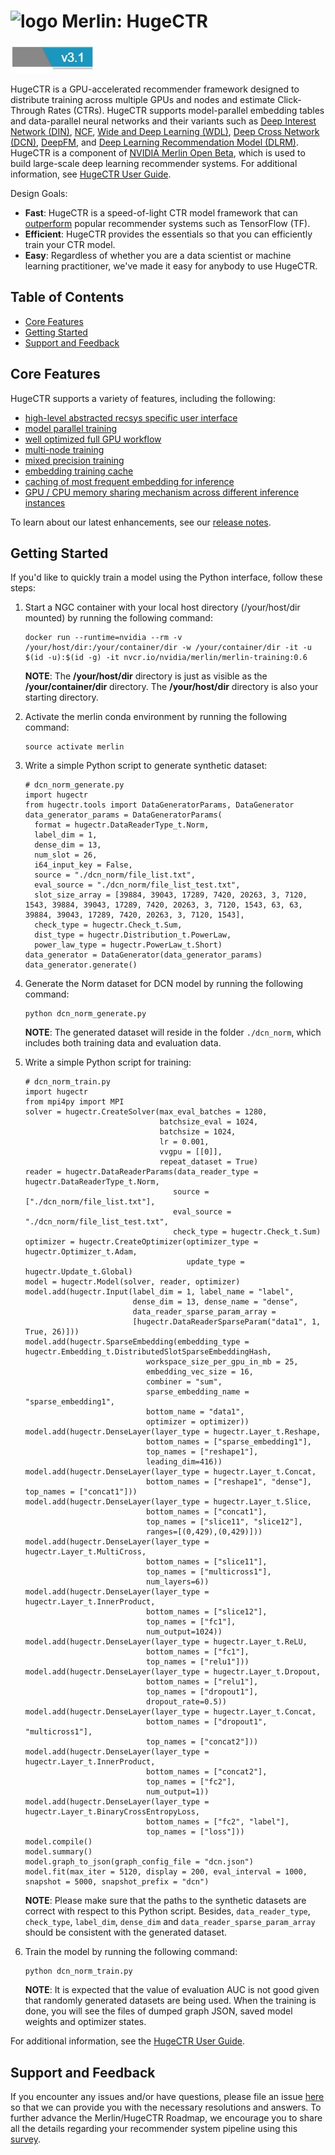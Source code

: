 # <img src="docs/user_guide_src/merlin_logo.png" alt="logo" width="85"/> Merlin: HugeCTR #
[![v30](docs/user_guide_src/version.JPG)](release_notes.md)

HugeCTR is a GPU-accelerated recommender framework designed to distribute training across multiple GPUs and nodes and estimate Click-Through Rates (CTRs). HugeCTR supports model-parallel embedding tables and data-parallel neural networks and their variants such as [Deep Interest Network (DIN)](https://arxiv.org/pdf/1706.06978.pdf), [NCF](https://arxiv.org/abs/1708.05031), [Wide and Deep Learning (WDL)](https://arxiv.org/abs/1606.07792), [Deep Cross Network (DCN)](https://arxiv.org/abs/1708.05123), [DeepFM](https://arxiv.org/abs/1703.04247), and [Deep Learning Recommendation Model (DLRM)](https://arxiv.org/abs/1906.00091). HugeCTR is a component of [NVIDIA Merlin Open Beta](https://developer.nvidia.com/nvidia-merlin), which is used to build large-scale deep learning recommender systems. For additional information, see [HugeCTR User Guide](docs/hugectr_user_guide.md).

Design Goals:
* **Fast**: HugeCTR is a speed-of-light CTR model framework that can [outperform](performance.md) popular recommender systems such as TensorFlow (TF).
* **Efficient**: HugeCTR provides the essentials so that you can efficiently train your CTR model.
* **Easy**: Regardless of whether you are a data scientist or machine learning practitioner, we've made it easy for anybody to use HugeCTR.

## Table of Contents
* [Core Features](#core-features)
* [Getting Started](#getting-started)
* [Support and Feedback](#support-and-feedback)

## Core Features ##
HugeCTR supports a variety of features, including the following:
* [high-level abstracted recsys specific user interface](docs/python_interface.md)
* [model parallel training](docs/hugectr_user_guide.md#model-parallel-training)
* [well optimized full GPU workflow](performance.md)
* [multi-node training](docs/hugectr_user_guide.md#multi-node-training)
* [mixed precision training](docs/hugectr_user_guide.md#mixed-precision-training)
* [embedding training cache](docs/hugectr_user_guide.md#embedding-training-cache)
* [caching of most frequent embedding for inference](https://github.com/triton-inference-server/hugectr_backend/blob/main/docs/architecture.md#enabling-the-gpu-embedding-cache)
* [GPU / CPU memory sharing mechanism across different inference instances](https://github.com/triton-inference-server/hugectr_backend/blob/main/docs/architecture.md#hugectr-backend-framework)

To learn about our latest enhancements, see our [release notes](release_notes.md).

## Getting Started ##
If you'd like to quickly train a model using the Python interface, follow these steps:
1. Start a NGC container with your local host directory (/your/host/dir mounted) by running the following command:
   ```
   docker run --runtime=nvidia --rm -v /your/host/dir:/your/container/dir -w /your/container/dir -it -u $(id -u):$(id -g) -it nvcr.io/nvidia/merlin/merlin-training:0.6
   ```

   **NOTE**: The **/your/host/dir** directory is just as visible as the **/your/container/dir** directory. The **/your/host/dir** directory is also your starting directory.

2. Activate the merlin conda environment by running the following command:  
   ```shell.
   source activate merlin
   ```

3. Write a simple Python script to generate synthetic dataset:
   ```
   # dcn_norm_generate.py
   import hugectr
   from hugectr.tools import DataGeneratorParams, DataGenerator
   data_generator_params = DataGeneratorParams(
     format = hugectr.DataReaderType_t.Norm,
     label_dim = 1,
     dense_dim = 13,
     num_slot = 26,
     i64_input_key = False,
     source = "./dcn_norm/file_list.txt",
     eval_source = "./dcn_norm/file_list_test.txt",
     slot_size_array = [39884, 39043, 17289, 7420, 20263, 3, 7120, 1543, 39884, 39043, 17289, 7420, 20263, 3, 7120, 1543, 63, 63, 39884, 39043, 17289, 7420, 20263, 3, 7120, 1543],
     check_type = hugectr.Check_t.Sum,
     dist_type = hugectr.Distribution_t.PowerLaw,
     power_law_type = hugectr.PowerLaw_t.Short)
   data_generator = DataGenerator(data_generator_params)
   data_generator.generate()
   ```

4. Generate the Norm dataset for DCN model by running the following command:
   ```
   python dcn_norm_generate.py
   ```
   **NOTE**: The generated dataset will reside in the folder `./dcn_norm`, which includes both training data and evaluation data.

5. Write a simple Python script for training:
   ```
   # dcn_norm_train.py
   import hugectr
   from mpi4py import MPI
   solver = hugectr.CreateSolver(max_eval_batches = 1280,
                                 batchsize_eval = 1024,
                                 batchsize = 1024,
                                 lr = 0.001,
                                 vvgpu = [[0]],
                                 repeat_dataset = True)
   reader = hugectr.DataReaderParams(data_reader_type = hugectr.DataReaderType_t.Norm,
                                    source = ["./dcn_norm/file_list.txt"],
                                    eval_source = "./dcn_norm/file_list_test.txt",
                                    check_type = hugectr.Check_t.Sum)
   optimizer = hugectr.CreateOptimizer(optimizer_type = hugectr.Optimizer_t.Adam,
                                       update_type = hugectr.Update_t.Global)
   model = hugectr.Model(solver, reader, optimizer)
   model.add(hugectr.Input(label_dim = 1, label_name = "label",
                           dense_dim = 13, dense_name = "dense",
                           data_reader_sparse_param_array = 
                           [hugectr.DataReaderSparseParam("data1", 1, True, 26)]))
   model.add(hugectr.SparseEmbedding(embedding_type = hugectr.Embedding_t.DistributedSlotSparseEmbeddingHash, 
                              workspace_size_per_gpu_in_mb = 25,
                              embedding_vec_size = 16,
                              combiner = "sum",
                              sparse_embedding_name = "sparse_embedding1",
                              bottom_name = "data1",
                              optimizer = optimizer))
   model.add(hugectr.DenseLayer(layer_type = hugectr.Layer_t.Reshape,
                              bottom_names = ["sparse_embedding1"],
                              top_names = ["reshape1"],
                              leading_dim=416))
   model.add(hugectr.DenseLayer(layer_type = hugectr.Layer_t.Concat,
                              bottom_names = ["reshape1", "dense"], top_names = ["concat1"]))
   model.add(hugectr.DenseLayer(layer_type = hugectr.Layer_t.Slice,
                              bottom_names = ["concat1"],
                              top_names = ["slice11", "slice12"],
                              ranges=[(0,429),(0,429)]))
   model.add(hugectr.DenseLayer(layer_type = hugectr.Layer_t.MultiCross,
                              bottom_names = ["slice11"],
                              top_names = ["multicross1"],
                              num_layers=6))
   model.add(hugectr.DenseLayer(layer_type = hugectr.Layer_t.InnerProduct,
                              bottom_names = ["slice12"],
                              top_names = ["fc1"],
                              num_output=1024))
   model.add(hugectr.DenseLayer(layer_type = hugectr.Layer_t.ReLU,
                              bottom_names = ["fc1"],
                              top_names = ["relu1"]))
   model.add(hugectr.DenseLayer(layer_type = hugectr.Layer_t.Dropout,
                              bottom_names = ["relu1"],
                              top_names = ["dropout1"],
                              dropout_rate=0.5))
   model.add(hugectr.DenseLayer(layer_type = hugectr.Layer_t.Concat,
                              bottom_names = ["dropout1", "multicross1"],
                              top_names = ["concat2"]))
   model.add(hugectr.DenseLayer(layer_type = hugectr.Layer_t.InnerProduct,
                              bottom_names = ["concat2"],
                              top_names = ["fc2"],
                              num_output=1))
   model.add(hugectr.DenseLayer(layer_type = hugectr.Layer_t.BinaryCrossEntropyLoss,
                              bottom_names = ["fc2", "label"],
                              top_names = ["loss"]))
   model.compile()
   model.summary()
   model.graph_to_json(graph_config_file = "dcn.json")
   model.fit(max_iter = 5120, display = 200, eval_interval = 1000, snapshot = 5000, snapshot_prefix = "dcn")
   ```
   **NOTE**: Please make sure that the paths to the synthetic datasets are correct with respect to this Python script. Besides, `data_reader_type`, `check_type`, `label_dim`, `dense_dim` and `data_reader_sparse_param_array` should be consistent with the generated dataset.

6. Train the model by running the following command:
   ```
   python dcn_norm_train.py
   ```
   **NOTE**: It is expected that the value of evaluation AUC is not good given that randomly generated datasets are being used. When the training is done, you will see the files of dumped graph JSON, saved model weights and optimizer states.

For additional information, see the [HugeCTR User Guide](docs/hugectr_user_guide.md).

## Support and Feedback ##
If you encounter any issues and/or have questions, please file an issue [here](https://github.com/NVIDIA/HugeCTR/issues) so that we can provide you with the necessary resolutions and answers. To further advance the Merlin/HugeCTR Roadmap, we encourage you to share all the details regarding your recommender system pipeline using this [survey](https://developer.nvidia.com/merlin-devzone-survey).

